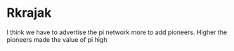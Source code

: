# Rkrajak
I think we have to advertise the pi network more to add pioneers. Higher the pioneers made the value of pi high 
